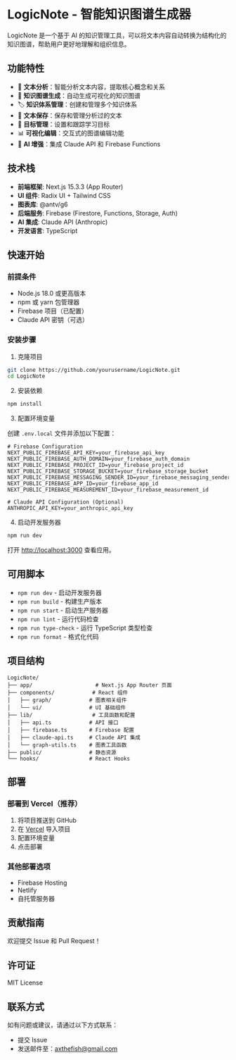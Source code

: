 # LogicNote - 智能知识图谱生成器

LogicNote 是一个基于 AI 的知识管理工具，可以将文本内容自动转换为结构化的知识图谱，帮助用户更好地理解和组织信息。

## 功能特性

- 📝 **文本分析**：智能分析文本内容，提取核心概念和关系
- 🧠 **知识图谱生成**：自动生成可视化的知识图谱
- 🏷️ **知识体系管理**：创建和管理多个知识体系
- 💾 **文本保存**：保存和管理分析过的文本
- 🎯 **目标管理**：设置和跟踪学习目标
- 📊 **可视化编辑**：交互式的图谱编辑功能
- 🤖 **AI 增强**：集成 Claude API 和 Firebase Functions

## 技术栈

- **前端框架**: Next.js 15.3.3 (App Router)
- **UI 组件**: Radix UI + Tailwind CSS
- **图表库**: @antv/g6
- **后端服务**: Firebase (Firestore, Functions, Storage, Auth)
- **AI 集成**: Claude API (Anthropic)
- **开发语言**: TypeScript

## 快速开始

### 前提条件

- Node.js 18.0 或更高版本
- npm 或 yarn 包管理器
- Firebase 项目（已配置）
- Claude API 密钥（可选）

### 安装步骤

1. 克隆项目

```bash
git clone https://github.com/yourusername/LogicNote.git
cd LogicNote
```

2. 安装依赖

```bash
npm install
```

3. 配置环境变量

创建 `.env.local` 文件并添加以下配置：

```env
# Firebase Configuration
NEXT_PUBLIC_FIREBASE_API_KEY=your_firebase_api_key
NEXT_PUBLIC_FIREBASE_AUTH_DOMAIN=your_firebase_auth_domain
NEXT_PUBLIC_FIREBASE_PROJECT_ID=your_firebase_project_id
NEXT_PUBLIC_FIREBASE_STORAGE_BUCKET=your_firebase_storage_bucket
NEXT_PUBLIC_FIREBASE_MESSAGING_SENDER_ID=your_firebase_messaging_sender_id
NEXT_PUBLIC_FIREBASE_APP_ID=your_firebase_app_id
NEXT_PUBLIC_FIREBASE_MEASUREMENT_ID=your_firebase_measurement_id

# Claude API Configuration (Optional)
ANTHROPIC_API_KEY=your_anthropic_api_key
```

4. 启动开发服务器

```bash
npm run dev
```

打开 [http://localhost:3000](http://localhost:3000) 查看应用。

## 可用脚本

- `npm run dev` - 启动开发服务器
- `npm run build` - 构建生产版本
- `npm run start` - 启动生产服务器
- `npm run lint` - 运行代码检查
- `npm run type-check` - 运行 TypeScript 类型检查
- `npm run format` - 格式化代码

## 项目结构

```
LogicNote/
├── app/                    # Next.js App Router 页面
├── components/            # React 组件
│   ├── graph/            # 图表相关组件
│   └── ui/               # UI 基础组件
├── lib/                   # 工具函数和配置
│   ├── api.ts            # API 接口
│   ├── firebase.ts       # Firebase 配置
│   ├── claude-api.ts     # Claude API 集成
│   └── graph-utils.ts    # 图表工具函数
├── public/               # 静态资源
└── hooks/                # React Hooks
```

## 部署

### 部署到 Vercel（推荐）

1. 将项目推送到 GitHub
2. 在 [Vercel](https://vercel.com) 导入项目
3. 配置环境变量
4. 点击部署

### 其他部署选项

- Firebase Hosting
- Netlify
- 自托管服务器

## 贡献指南

欢迎提交 Issue 和 Pull Request！

## 许可证

MIT License

## 联系方式

如有问题或建议，请通过以下方式联系：

- 提交 Issue
- 发送邮件至：axthefish@gmail.com
